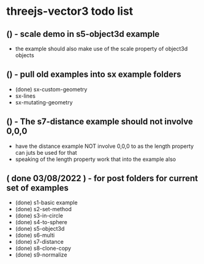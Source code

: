 # threejs-vector3 todo list

## () - scale demo in s5-object3d example
* the example should also make use of the scale property of object3d objects

## () - pull old examples into sx example folders
* (done) sx-custom-geometry
* sx-lines
* sx-mutating-geometry

## () - The s7-distance example should not involve 0,0,0
* have the distance example NOT involve 0,0,0 to as the length property can juts be used for that
* speaking of the length property work that into the example also

## ( done 03/08/2022 ) - for post folders for current set of examples
* (done) s1-basic example
* (done) s2-set-method
* (done) s3-in-circle
* (done) s4-to-sphere
* (done) s5-object3d
* (done) s6-multi
* (done) s7-distance
* (done) s8-clone-copy
* (done) s9-normalize

